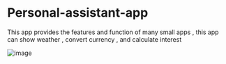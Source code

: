 # Personal-assistant-app
This app provides the features and function of many small apps , this app can show weather , convert currency , and calculate interest 

![image](https://user-images.githubusercontent.com/66934832/133468076-1b234b58-ee98-4c7f-bb96-57593155a0f1.png)
